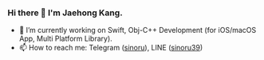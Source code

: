### Hi there 👋 I'm Jaehong Kang.

- 🔭 I’m currently working on Swift, Obj-C++ Development (for iOS/macOS App, Multi Platform Library).
- 📫 How to reach me: Telegram ([sinoru](https://t.me/sinoru)), LINE ([sinoru39](https://line.me/ti/p/I1sKXzmDSP))
